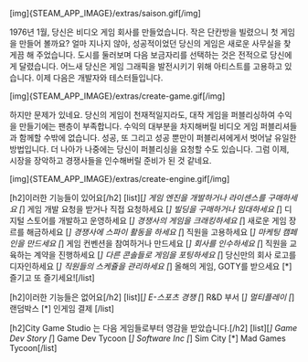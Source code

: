 [img]{STEAM_APP_IMAGE}/extras/saison.gif[/img]

1976년 1월, 당신은 비디오 게임 회사를 만들었습니다. 작은 단칸방을 빌렸으니 첫 게임을 만들어 볼까요? 얼마 지나지 않아, 성공적이었던 당신의 게임은 새로운 사무실을 찾게끔 해 주었습니다. 도시를 둘러보며 다음 보금자리를 선택하는 것은 전적으로 당신에게 달렸습니다. 어느새 당신은 게임 그래픽을 발전시키기 위해 아티스트를 고용하고 있습니다. 이제 다음은 개발자와 테스터들입니다.

[img]{STEAM_APP_IMAGE}/extras/create-game.gif[/img]

하지만 문제가 있네요. 당신의 게임이 천재적일지라도, 대작 게임을 퍼블리싱하여 수익을 만들기에는 팬층이 부족합니다. 수익의 대부분을 차지해버릴 비디오 게임 퍼블리셔들과 함께할 수밖에 없습니다. 성공, 또 그리고 성공 뿐만이 퍼블리셔에게서 벗어날 유일한 방법입니다. 더 나아가 나중에는 당신이 퍼블리싱을 요청할 수도 있습니다. 그럼 이제, 시장을 장악하고 경쟁사들을 인수해버릴 준비가 된 것 같네요.

[img]{STEAM_APP_IMAGE}/extras/create-engine.gif[/img]

[h2]이러한 기능들이 있어요[/h2]
[list][*] 게임 엔진을 개발하거나 라이센스를 구매하세요
[*] 게임 개발 요청을 받거나 직접 요청하세요
[*] 빌딩을 구매하거나 임대하세요
[*] 디지털 스토어를 개발하고 운영하세요
[*] 경쟁사의 게임을 크래킹하세요
[*] 새로운 게임 장르를 해금하세요
[*] 경쟁사에 스파이 활동을 하세요
[*] 직원을 고용하세요
[*] 마케팅 캠페인을 만드세요
[*] 게임 컨벤션을 참여하거나 만드세요
[*] 회사를 인수하세요
[*] 직원을 교육하는 계약을 진행하세요
[*] 다른 콘솔들로 게임을 포팅하세요
[*] 당신만의 회사 로고를 디자인하세요
[*] 직원들의 스케쥴을 관리하세요
[*] 올해의 게임, GOTY를 받으세요
[*] 즐기고 또 즐기세요![/list]

[h2]이러한 기능들은 없어요[/h2]
[list][*] E-스포츠 경쟁
[*] R&D 부서
[*] 멀티플레이
[*] 랜덤박스
[*] 인게임 결제
[/list]

[h2]City Game Studio 는 다음 게임들로부터 영감을 받았습니다.[/h2]
[list][*] Game Dev Story
[*] Game Dev Tycoon
[*] Software Inc
[*] Sim City
[*] Mad Games Tycoon[/list]
